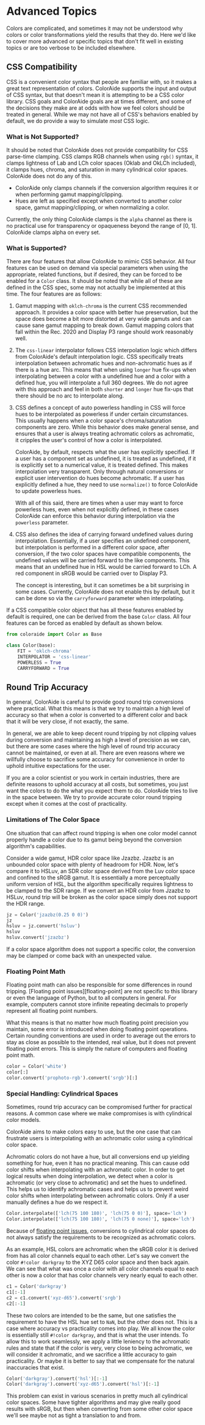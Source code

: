 # Advanced Topics

Colors are complicated, and sometimes it may not be understood why colors or color transformations yield the results
that they do. Here we'd like to cover more advanced or specific topics that don't fit well in existing topics or are too
verbose to be included elsewhere.

## CSS Compatibility

CSS is a convenient color syntax that people are familiar with, so it makes a great text representation of colors.
ColorAide supports the input and output of CSS syntax, but that doesn't mean it is attempting to be a CSS color library.
CSS goals and ColorAide goals are at times different, and some of the decisions they make are at odds with how we feel
colors should be treated in general. While we may not have all of CSS's behaviors enabled by default, we do provide a
way to simulate _most_ CSS logic.

### What is Not Supported?

It should be noted that ColorAide does not provide compatibility for CSS parse-time clamping. CSS clamps RGB channels
when using `rgb()` syntax, it clamps lightness of Lab and LCh color spaces (Oklab and OkLCh included), it clamps
hues, chroma, and saturation in many cylindrical color spaces. ColorAide does not do any of this.

- ColorAide only clamps channels if the conversion algorithm requires it or when performing gamut mapping/clipping.
- Hues are left as specified except when converted to another color space, gamut mapping/clipping, or when normalizing
  a color.

Currently, the only thing ColorAide clamps is the `alpha` channel as there is no practical use for transparency or
opaqueness beyond the range of [0, 1]. ColorAide clamps alpha on every set.

### What is Supported?

There are four features that allow ColorAide to mimic CSS behavior. All four features can be used on demand via special
parameters when using the appropriate, related functions, but if desired, they can be forced to be enabled for a `Color`
class. It should be noted that while all of these are defined in the CSS spec, some may not actually be implemented at
this time. The four features are as follows:

1.  Gamut mapping with `oklch-chroma` is the current CSS recommended approach. It provides a color space with better
    hue preservation, but the space does become a bit more distorted at very wide gamuts and can cause sane gamut
    mapping to break down. Gamut mapping colors that fall within the Rec. 2020 and Display P3 range should work
    reasonably well.

2.  The `css-linear` interpolator follows CSS interpolation logic which differs from ColorAide's default interpolation
    logic. CSS specifically treats interpolation between achromatic hues and non-achromatic hues as if there is a hue
    arc. This means that when using `longer` hue fix-ups when interpolating between a color with a undefined hue and a
    color with a defined hue, you will interpolate a full 360 degrees. We do not agree with this approach and feel in
    both `shorter` and `longer` hue fix-ups that there should be no arc to interpolate along.

3.  CSS defines a concept of auto powerless handling in CSS will force hues to be interpolated as powerless if under
    certain circumstances. This usually happens when a color space's chroma/saturation components are zero. While this
    behavior does make general sense, and ensures that a user is always treating achromatic colors as achromatic, it
    cripples the user's control of how a color is interpolated.

    ColorAide, by default, respects what the user has explicitly specified. If a user has a component set as undefined,
    it is treated as undefined, if it is explicitly set to a numerical value, it is treated defined. This makes
    interpolation very transparent. Only through natural conversions or explicit user intervention do hues become
    achromatic. If a user has explicitly defined a hue, they need to use `normalize()` to force ColorAide to update
    powerless hues.

    With all of this said, there are times when a user may want to force powerless hues, even when not explicitly
    defined, in these cases ColorAide can enforce this behavior during interpolation via the `powerless` parameter.

4.  CSS also defines the idea of carrying forward undefined values during interpolation. Essentially, if a user
    specifies an undefined component, but interpolation is performed in a different color space, after conversion, if
    the two color spaces have compatible components, the undefined values will be carried forward to the like
    components. This means that an undefined hue in HSL would be carried forward to LCh. A red component in sRGB would
    be carried over to Display P3.

    The concept is interesting, but it can sometimes be a bit surprising in some cases. Currently, ColorAide does not
    enable this by default, but it can be done so via the `carryforward` parameter when interpolating.

If a CSS compatible color object that has all these features enabled by default is required, one can be derived from the
base `Color` class. All four features can be forced as enabled by default as shown below.

```py
from coloraide import Color as Base

class Color(base):
    FIT = 'oklch-chroma'
    INTERPOLATOR = 'css-linear'
    POWERLESS = True
    CARRYFORWARD = True
```

## Round Trip Accuracy

In general, ColorAide is careful to provide good round trip conversions where practical. What this means is that we
try to maintain a high level of accuracy so that when a color is converted to a different color and back that it will be
very close, if not exactly, the same.

In general, we are able to keep decent round tripping by not clipping values during conversion and maintaining as high a
level of precision as we can, but there are some cases where the high level of round trip accuracy cannot be maintained,
or even at all. There are even reasons where we willfully choose to sacrifice some accuracy for convenience in order to
uphold intuitive expectations for the user.

If you are a color scientist or you work in certain industries, there are definite reasons to uphold accuracy at all
costs, but sometimes, you just want the colors to do the what you expect them to do. ColorAide tries to live in the
space between. We try to provide accurate color round tripping except when it comes at the cost of practicality.

### Limitations of The Color Space

One situation that can affect round tripping is when one color model cannot properly handle a color due to its gamut
being beyond the conversion algorithm's capabilities.

Consider a wide gamut, HDR color space like Jzazbz. Jzazbz is an unbounded color space with plenty of headroom for HDR.
Now, let's compare it to HSLuv, an SDR color space derived from the Luv color space and confined to the sRGB gamut. It
is essentially a more perceptually uniform version of HSL, but the algorithm specifically requires lightness to be
clamped to the SDR range. If we convert an HDR color from Jzazbz to HSLuv, round trip will be broken as the color space
simply does not support the HDR range.

```py play
jz = Color('jzazbz(0.25 0 0)')
jz
hsluv = jz.convert('hsluv')
hsluv
hsluv.convert('jzazbz')
```
If a color space algorithm does not support a specific color, the conversion may be clamped or come back with an
unexpected value.

### Floating Point Math

Floating point math can also be responsible for some differences in round tripping. [Floating point issues][floating-point]
are not specific to this library or even the language of Python, but to all computers in general. For example, computers
cannot store infinite repeating decimals to properly represent all floating point numbers.

What this means is that no matter how much floating point precision you maintain, some error is introduced when doing
floating point operations. Certain rounding conventions are used in order to average out the errors to stay as close as
possible to the intended, real value, but it does not prevent floating point errors. This is simply the nature of
computers and floating point math.

```py play
color = Color('white')
color[:]
color.convert('prophoto-rgb').convert('srgb')[:]
```

### Special Handling: Cylindrical Spaces

Sometimes, round trip accuracy can be compromised further for practical reasons. A common case where we make compromises
is with cylindrical color models.

ColorAide aims to make colors easy to use, but the one case that can frustrate users is interpolating with an achromatic
color using a cylindrical color space.

Achromatic colors do not have a hue, but all conversions end up yielding something for hue, even it has no practical
meaning. This can cause odd color shifts when interpolating with an achromatic color. In order to get logical results
when doing interpolation, we detect when a color is achromatic (or very close to achromatic) and set the hues to
undefined. This helps us to identify achromatic cases and helps us to prevent weird color shifts when interpolating
between achromatic colors. Only if a user manually defines a hue do we respect it.

```py play
Color.interpolate(['lch(75 100 180)', 'lch(75 0 0)'], space='lch')
Color.interpolate(['lch(75 100 180)', 'lch(75 0 none)'], space='lch')
```

Because of [floating point issues](#floating-point-math), conversions to cylindrical color spaces do not always satisfy
the requirements to be recognized as achromatic colors.

As an example, HSL colors are achromatic when the sRGB color it is derived from has all color channels equal to each
other. Let's say we convert the color `#!color darkgray` to the XYZ D65 color space and then back again. We can see that
what was once a color with all color channels equal to each other is now a color that has color channels very nearly
equal to each other.

```py play
c1 = Color('darkgray')
c1[:-1]
c2 = c1.convert('xyz-d65').convert('srgb')
c2[:-1]
```

These two colors are intended to be the same, but one satisfies the requirement to have the HSL hue set to `NaN`, but
the other does not. This is a case where accuracy vs practicality comes into play. We all know the color is essentially
still `#!color darkgray`, and that is what the user intends. To allow this to work seamlessly, we apply a little
leniency to the achromatic rules and state that if the color is very, very close to being achromatic, we will consider
it achromatic, and we sacrifice a little accuracy to gain practicality. Or maybe it is better to say that we compensate
for the natural inaccuracies that exist.

```py play
Color('darkgray').convert('hsl')[:-1]
Color('darkgray').convert('xyz-d65').convert('hsl')[:-1]
```

This problem can exist in various scenarios in pretty much all cylindrical color spaces. Some have tighter algorithms
and may give really good results with sRGB, but then when converting from some other color space we'll see maybe not as
tight a translation to and from.
